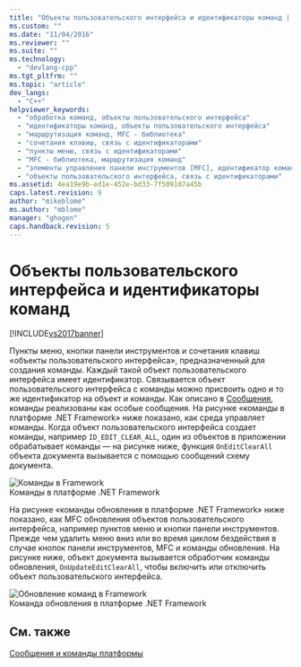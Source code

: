 ```yaml
---
title: "Объекты пользовательского интерфейса и идентификаторы команд | Microsoft Docs"
ms.custom: ""
ms.date: "11/04/2016"
ms.reviewer: ""
ms.suite: ""
ms.technology: 
  - "devlang-cpp"
ms.tgt_pltfrm: ""
ms.topic: "article"
dev_langs: 
  - "C++"
helpviewer_keywords: 
  - "обработка команд, объекты пользовательского интерфейса"
  - "идентификаторы команд, объекты пользовательского интерфейса"
  - "маршрутизация команд, MFC - библиотека"
  - "сочетания клавиш, связь с идентификаторами"
  - "пункты меню, связь с идентификаторами"
  - "MFC - библиотека, маршрутизация команд"
  - "элементы управления панели инструментов [MFC], идентификатор команды"
  - "объекты пользовательского интерфейса, связь с идентификаторами"
ms.assetid: 4ea19e9b-ed1e-452e-bd33-7f509107a45b
caps.latest.revision: 9
author: "mikeblome"
ms.author: "mblome"
manager: "ghogen"
caps.handback.revision: 5
---
```

# Объекты пользовательского интерфейса и идентификаторы команд
[!INCLUDE[vs2017banner](../assembler/inline/includes/vs2017banner.md)]

Пункты меню, кнопки панели инструментов и сочетания клавиш «объекты пользовательского интерфейса», предназначенный для создания команды.  Каждый такой объект пользовательского интерфейса имеет идентификатор.  Связывается объект пользовательского интерфейса с команды можно присвоить одно и то же идентификатор на объект и команды.  Как описано в [Сообщения](../mfc/messages.md), команды реализованы как особые сообщения.  На рисунке «команды в платформе .NET Framework» ниже показано, как среда управляет команды.  Когда объект пользовательского интерфейса создает команды, например `ID_EDIT_CLEAR_ALL`, один из объектов в приложении обрабатывает команды — на рисунке ниже, функция `OnEditClearAll` объекта документа вызывается с помощью сообщений схему документа.  
  
 ![Команды в Framework](../mfc/media/vc385p1.png "vc385P1")  
Команды в платформе .NET Framework  
  
 На рисунке «команды обновления в платформе .NET Framework» ниже показано, как MFC обновления объектов пользовательского интерфейса, например пунктов меню и кнопки панели инструментов.  Прежде чем удалить меню вниз или во время циклом бездействия в случае кнопок панели инструментов, MFC и команды обновления.  На рисунке ниже, объект документа вызывается обработчик команды обновления, `OnUpdateEditClearAll`, чтобы включить или отключить объект пользовательского интерфейса.  
  
 ![Обновление команд в Framework](../Image/vc385P2.png "vc385P2")  
Команда обновления в платформе .NET Framework  
  
## См. также  
 [Сообщения и команды платформы](../mfc/messages-and-commands-in-the-framework.md)